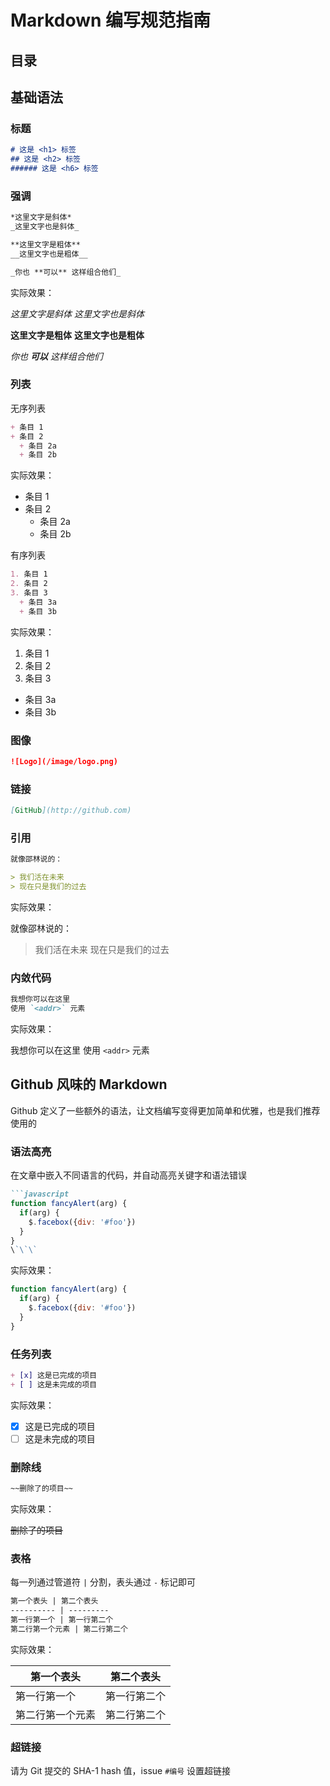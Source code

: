 # Markdown 编写规范指南

## 目录
## 基础语法

### 标题

```md
# 这是 <h1> 标签
## 这是 <h2> 标签
###### 这是 <h6> 标签
```

### 强调

```md
*这里文字是斜体*
_这里文字也是斜体_

**这里文字是粗体**
__这里文字也是粗体__

_你也 **可以** 这样组合他们_
```

实际效果：

*这里文字是斜体*
_这里文字也是斜体_

**这里文字是粗体**
__这里文字也是粗体__

_你也 **可以** 这样组合他们_

### 列表

无序列表

```md
+ 条目 1
+ 条目 2
  + 条目 2a
  + 条目 2b
```

实际效果：

+ 条目 1
+ 条目 2
  + 条目 2a
  + 条目 2b

有序列表

```md
1. 条目 1
2. 条目 2
3. 条目 3
  + 条目 3a
  + 条目 3b
```

实际效果：

1. 条目 1
2. 条目 2
3. 条目 3
  + 条目 3a
  + 条目 3b

### 图像

```md
![Logo](/image/logo.png)
```

### 链接

```md
[GitHub](http://github.com)
```

### 引用

```md
就像邵林说的：

> 我们活在未来
> 现在只是我们的过去
```

实际效果：

就像邵林说的：

> 我们活在未来
> 现在只是我们的过去

### 内敛代码

```md
我想你可以在这里
使用 `<addr>` 元素
```

实际效果：

我想你可以在这里
使用 `<addr>` 元素

## Github 风味的 Markdown

Github 定义了一些额外的语法，让文档编写变得更加简单和优雅，也是我们推荐使用的

### 语法高亮

在文章中嵌入不同语言的代码，并自动高亮关键字和语法错误

```md
```javascript
function fancyAlert(arg) {
  if(arg) {
    $.facebox({div: '#foo'})
  }
}
\`\`\`
```

实际效果：

```javascript
function fancyAlert(arg) {
  if(arg) {
    $.facebox({div: '#foo'})
  }
}
```

### 任务列表

```md
+ [x] 这是已完成的项目
+ [ ] 这是未完成的项目
```

实际效果：

+ [x] 这是已完成的项目
+ [ ] 这是未完成的项目

### 删除线

```md
~~删除了的项目~~
```

实际效果：

~~删除了的项目~~

### 表格

每一列通过管道符 `|` 分割，表头通过 `-` 标记即可

```md
第一个表头 | 第二个表头
---------- | ---------
第一行第一个 | 第一行第二个
第二行第一个元素 | 第二行第二个
```

实际效果：

第一个表头 | 第二个表头
---------- | ---------
第一行第一个 | 第一行第二个
第二行第一个元素 | 第二行第二个

### 超链接

请为 Git 提交的 SHA-1 hash 值，issue `#编号` 设置超链接

